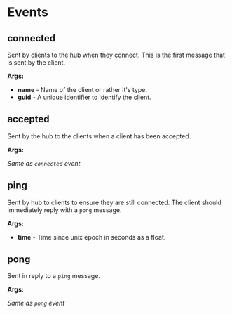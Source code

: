 # Events

## connected

Sent by clients to the hub when they connect. This is the first message that
is sent by the client.

**Args:**

* **name** - Name of the client or rather it's type.
* **guid** - A unique identifier to identify the client.

## accepted

Sent by the hub to the clients when a client has been accepted.

**Args:**

*Same as ``connected`` event.*

## ping

Sent by hub to clients to ensure they are still connected. The client should
immediately reply with a ``pong`` message.

**Args:**

* **time** - Time since unix epoch in seconds as a float.

## pong

Sent in reply to a ``ping`` message.

**Args:**

*Same as ``pong`` event*

